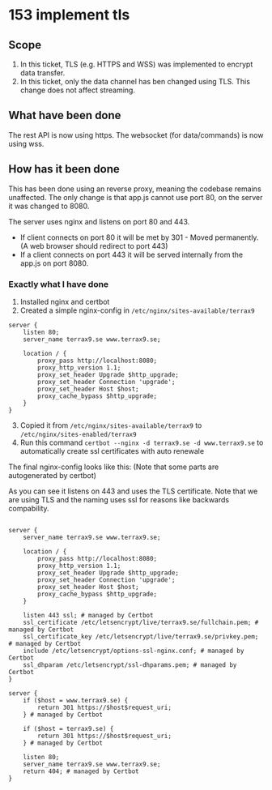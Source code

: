 # 153 implement tls

## Scope

1. In this ticket, TLS (e.g. HTTPS and WSS) was implemented to encrypt data transfer.
2. In this ticket, only the data channel has ben changed using TLS. This change does not affect streaming.

## What have been done

The rest API is now using https.
The websocket (for data/commands) is now using wss.

## How has it been done

This has been done using an reverse proxy, meaning the codebase remains unaffected. The only change is that app.js cannot use port 80, on the server it was changed to 8080.

The server uses nginx and listens on port 80 and 443.

- If client connects on port 80 it will be met by 301 - Moved permanently. (A web browser should redirect to port 443)
- If a client connects on port 443 it will be served internally from the app.js on port 8080.

### Exactly what I have done

1. Installed nginx and certbot
2. Created a simple nginx-config in `/etc/nginx/sites-available/terrax9`

```
server {
    listen 80;
    server_name terrax9.se www.terrax9.se;

    location / {
        proxy_pass http://localhost:8080;
        proxy_http_version 1.1;
        proxy_set_header Upgrade $http_upgrade;
        proxy_set_header Connection 'upgrade';
        proxy_set_header Host $host;
        proxy_cache_bypass $http_upgrade;
    }
}
```

3. Copied it from `/etc/nginx/sites-available/terrax9` to `/etc/nginx/sites-enabled/terrax9`
4. Run this command `certbot --nginx -d terrax9.se -d www.terrax9.se` to automatically create ssl certificates with auto renewale

The final nginx-config looks like this:
(Note that some parts are autogenerated by certbot)

As you can see it listens on 443 and uses the TLS certificate.
Note that we are using TLS and the naming uses ssl for reasons like backwards compability.

```

server {
    server_name terrax9.se www.terrax9.se;

    location / {
        proxy_pass http://localhost:8080;
        proxy_http_version 1.1;
        proxy_set_header Upgrade $http_upgrade;
        proxy_set_header Connection 'upgrade';
        proxy_set_header Host $host;
        proxy_cache_bypass $http_upgrade;
    }

    listen 443 ssl; # managed by Certbot
    ssl_certificate /etc/letsencrypt/live/terrax9.se/fullchain.pem; # managed by Certbot
    ssl_certificate_key /etc/letsencrypt/live/terrax9.se/privkey.pem; # managed by Certbot
    include /etc/letsencrypt/options-ssl-nginx.conf; # managed by Certbot
    ssl_dhparam /etc/letsencrypt/ssl-dhparams.pem; # managed by Certbot
}

server {
    if ($host = www.terrax9.se) {
        return 301 https://$host$request_uri;
    } # managed by Certbot

    if ($host = terrax9.se) {
        return 301 https://$host$request_uri;
    } # managed by Certbot

    listen 80;
    server_name terrax9.se www.terrax9.se;
    return 404; # managed by Certbot
}

```